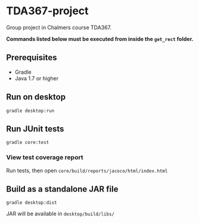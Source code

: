 # TDA367-project
Group project in Chalmers course TDA367. 

**Commands listed below must be executed from inside the `get_rect` folder.**

## Prerequisites 
* Gradle
* Java 1.7 or higher

## Run on desktop
```
gradle desktop:run
```

## Run JUnit tests
```
gradle core:test
```

### View test coverage report
Run tests, then open `core/build/reports/jacoco/html/index.html`

## Build as a standalone JAR file
```
gradle desktop:dist
```

JAR will be available in `desktop/build/libs/`